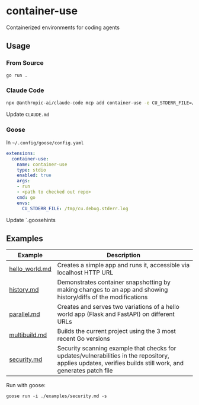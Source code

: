 # container-use

Containerized environments for coding agents

## Usage

### From Source

```sh
go run .
```

### Claude Code

```sh
npx @anthropic-ai/claude-code mcp add container-use -e CU_STDERR_FILE=/tmp/cu.debug.stderr.log -- container-use
```

Update `CLAUDE.md`

### Goose

In `~/.config/goose/config.yaml`

```yaml
extensions:
  container-use:
    name: container-use
    type: stdio
    enabled: true
    args:
    - run
    - <path to checked out repo>
    cmd: go
    envs:
      CU_STDERR_FILE: /tmp/cu.debug.stderr.log
```

Update `.goosehints

## Examples

| Example | Description |
|---------|-------------|
| [hello_world.md](examples/hello_world.md) | Creates a simple app and runs it, accessible via localhost HTTP URL |
| [history.md](examples/history.md) | Demonstrates container snapshotting by making changes to an app and showing history/diffs of the modifications |
| [parallel.md](examples/parallel.md) | Creates and serves two variations of a hello world app (Flask and FastAPI) on different URLs |
| [multibuild.md](examples/multibuild.md) | Builds the current project using the 3 most recent Go versions |
| [security.md](examples/security.md) | Security scanning example that checks for updates/vulnerabilities in the repository, applies updates, verifies builds still work, and generates patch file |

Run with goose:

```console
goose run -i ./examples/security.md -s
```
